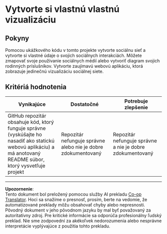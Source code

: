 <!--
CO_OP_TRANSLATOR_METADATA:
{
  "original_hash": "e56df4c0f49357e30ac8fc77aa439dd4",
  "translation_date": "2025-08-26T16:47:18+00:00",
  "source_file": "3-Data-Visualization/13-meaningful-visualizations/assignment.md",
  "language_code": "sk"
}
-->
# Vytvorte si vlastnú vlastnú vizualizáciu

## Pokyny

Pomocou ukážkového kódu v tomto projekte vytvorte sociálnu sieť a vytvorte si vlastné údaje o svojich sociálnych interakciách. Môžete zmapovať svoje používanie sociálnych médií alebo vytvoriť diagram svojich rodinných príslušníkov. Vytvorte zaujímavú webovú aplikáciu, ktorá zobrazuje jedinečnú vizualizáciu sociálnej siete.

## Kritériá hodnotenia

Vynikajúce | Dostatočné | Potrebuje zlepšenie
--- | --- | --- |
GitHub repozitár obsahuje kód, ktorý funguje správne (vyskúšajte ho nasadiť ako statickú webovú aplikáciu) a má anotovaný README súbor, ktorý vysvetľuje projekt | Repozitár nefunguje správne alebo nie je dobre zdokumentovaný | Repozitár nefunguje správne a nie je dobre zdokumentovaný

---

**Upozornenie**:  
Tento dokument bol preložený pomocou služby AI prekladu [Co-op Translator](https://github.com/Azure/co-op-translator). Hoci sa snažíme o presnosť, prosím, berte na vedomie, že automatizované preklady môžu obsahovať chyby alebo nepresnosti. Pôvodný dokument v jeho pôvodnom jazyku by mal byť považovaný za autoritatívny zdroj. Pre kritické informácie sa odporúča profesionálny ľudský preklad. Nie sme zodpovední za akékoľvek nedorozumenia alebo nesprávne interpretácie vyplývajúce z použitia tohto prekladu.